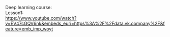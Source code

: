 Deep learning course:<br />
Lesson1:<br />
https://www.youtube.com/watch?v=EV47cGQV6nk&embeds_euri=https%3A%2F%2Fdata.vk.company%2F&feature=emb_imp_woyt <br />
